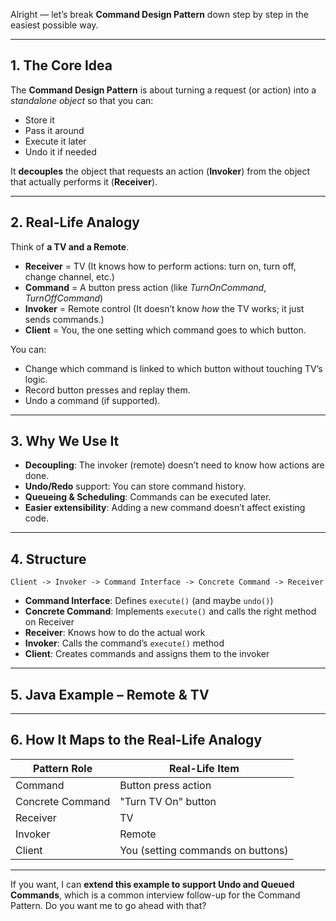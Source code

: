 Alright — let’s break **Command Design Pattern** down step by step in the easiest possible way.

---

## **1. The Core Idea**

The **Command Design Pattern** is about turning a request (or action) into a *standalone object* so that you can:

* Store it
* Pass it around
* Execute it later
* Undo it if needed

It **decouples** the object that requests an action (**Invoker**) from the object that actually performs it (**Receiver**).

---

## **2. Real-Life Analogy**

Think of **a TV and a Remote**.

* **Receiver** = TV (It knows how to perform actions: turn on, turn off, change channel, etc.)
* **Command** = A button press action (like *TurnOnCommand*, *TurnOffCommand*)
* **Invoker** = Remote control (It doesn’t know *how* the TV works; it just sends commands.)
* **Client** = You, the one setting which command goes to which button.

You can:

* Change which command is linked to which button without touching TV’s logic.
* Record button presses and replay them.
* Undo a command (if supported).

---

## **3. Why We Use It**

* **Decoupling**: The invoker (remote) doesn’t need to know how actions are done.
* **Undo/Redo** support: You can store command history.
* **Queueing & Scheduling**: Commands can be executed later.
* **Easier extensibility**: Adding a new command doesn’t affect existing code.

---

## **4. Structure**

```plaintext
Client -> Invoker -> Command Interface -> Concrete Command -> Receiver
```

* **Command Interface**: Defines `execute()` (and maybe `undo()`)
* **Concrete Command**: Implements `execute()` and calls the right method on Receiver
* **Receiver**: Knows how to do the actual work
* **Invoker**: Calls the command’s `execute()` method
* **Client**: Creates commands and assigns them to the invoker

---

## **5. Java Example – Remote & TV**


---

## **6. How It Maps to the Real-Life Analogy**

| Pattern Role     | Real-Life Item                    |
| ---------------- | --------------------------------- |
| Command          | Button press action               |
| Concrete Command | "Turn TV On" button               |
| Receiver         | TV                                |
| Invoker          | Remote                            |
| Client           | You (setting commands on buttons) |

---

If you want, I can **extend this example to support Undo and Queued Commands**, which is a common interview follow-up for the Command Pattern.
Do you want me to go ahead with that?
